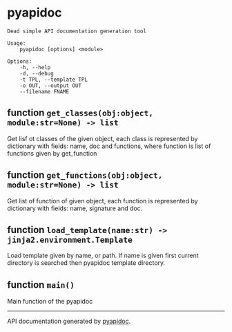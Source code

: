 
# pyapidoc

```
Dead simple API documentation generation tool

Usage:
    pyapidoc [options] <module>

Options:
    -h, --help
    -d, --debug
    -t TPL, --template TPL
    -o OUT, --output OUT
    --filename FNAME
```


## function `get_classes(obj:object, module:str=None) -> list`

Get lisf ot classes of the given object, each class is represented
by dictionary with fields: name, doc and functions, where function is 
list of functions given by get_function

## function `get_functions(obj:object, module:str=None) -> list`

Get list of function of given object, each function is represented
by dictionary with fields: name, signature and doc. 

## function `load_template(name:str) -> jinja2.environment.Template`

Load template given by name, or path. If name is given first current
directory is searched then pyapidoc template directory.

## function `main()`

Main function of the pyapidoc


---
API documentation generated by [pyapidoc](https://github.com/liborw/pyapidoc).
